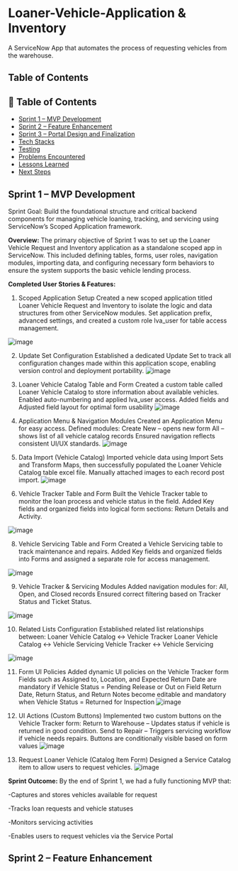 # Loaner-Vehicle-Application & Inventory
A ServiceNow App that automates the process of requesting vehicles from the warehouse.

## Table of Contents
## 📑 Table of Contents
- [Sprint 1 – MVP Development](#sprint-1--mvp-development)
- [Sprint 2 – Feature Enhancement](#sprint-2--feature-enhancement)
- [Sprint 3 – Portal Design and Finalization](#sprint-3--portal-design-and-finalization)
- [Tech Stacks](#Tech-Stacks)
- [Testing](#testing)
- [Problems Encountered](#problems-encountered)
- [Lessons Learned](#lessons-learned)
- [Next Steps](#next-steps)


## Sprint 1 – MVP Development
Sprint Goal: Build the foundational structure and critical backend components for managing vehicle loaning, tracking, and servicing using ServiceNow’s Scoped Application framework.

**Overview:**
The primary objective of Sprint 1 was to set up the Loaner Vehicle Request and Inventory application as a standalone scoped app in ServiceNow. This included defining tables, forms, user roles, navigation modules, importing data, and configuring necessary form behaviors to ensure the system supports the basic vehicle lending process.

**Completed User Stories & Features:**
1. Scoped Application Setup
Created a new scoped application titled Loaner Vehicle Request and Inventory to isolate the logic and data structures from other ServiceNow modules.
Set application prefix, advanced settings, and created a custom role lva_user for table access management.

![image](https://github.com/user-attachments/assets/5298ab2d-73ec-46a3-9890-007968715487)


2. Update Set Configuration
Established a dedicated Update Set to track all configuration changes made within this application scope, enabling version control and deployment portability.
![image](https://github.com/user-attachments/assets/c5d97a0b-f2af-44e6-a610-32d0e61aae83)

3. Loaner Vehicle Catalog Table and Form
Created a custom table called Loaner Vehicle Catalog to store information about available vehicles.
Enabled auto-numbering and applied lva_user access.
Added fields and Adjusted field layout for optimal form usability
![image](https://github.com/user-attachments/assets/8ee57a08-e2b6-42a9-8d36-bc9c2604ec83)

4. Application Menu & Navigation Modules
Created an Application Menu for easy access.
Defined modules:
Create New – opens new form
All – shows list of all vehicle catalog records
Ensured navigation reflects consistent UI/UX standards.
![image](https://github.com/user-attachments/assets/e842233e-4f02-491c-a53b-4542028839cc)

5. Data Import (Vehicle Catalog)
Imported vehicle data using Import Sets and Transform Maps, then successfully populated the Loaner Vehicle Catalog table excel file. Manually attached images to each record post import.
![image](https://github.com/user-attachments/assets/10f900c7-57e5-4423-bded-6b1dd9adee6a)

6. Vehicle Tracker Table and Form
Built the Vehicle Tracker table to monitor the loan process and vehicle status in the field.
Added Key fields and organized fields into logical form sections: Return Details and Activity.

![image](https://github.com/user-attachments/assets/6700bb43-89f0-4397-8f00-6b8c49f99707)

8. Vehicle Servicing Table and Form
Created a Vehicle Servicing table to track maintenance and repairs.
Added Key fields and organized fields into Forms and assigned a separate role for access management.

![image](https://github.com/user-attachments/assets/91c64c5d-d360-48e2-87d3-ce16e78c2015)

9.  Vehicle Tracker & Servicing  Modules
Added navigation modules for: All, Open, and Closed records
Ensured correct filtering based on Tracker Status and Ticket Status.

![image](https://github.com/user-attachments/assets/8cdba659-37fe-4058-b69f-e351e061910d)

10. Related Lists Configuration
Established related list relationships between:
Loaner Vehicle Catalog ↔ Vehicle Tracker
Loaner Vehicle Catalog ↔ Vehicle Servicing
Vehicle Tracker ↔ Vehicle Servicing

![image](https://github.com/user-attachments/assets/6ffe1098-c95a-494c-b52f-ccbd1b16aa98)

11. Form UI Policies
Added dynamic UI policies on the Vehicle Tracker form
Fields such as Assigned to, Location, and Expected Return Date are mandatory if Vehicle Status = Pending Release or Out on Field
Return Date, Return Status, and Return Notes become editable and mandatory when Vehicle Status = Returned for Inspection
![image](https://github.com/user-attachments/assets/19a9f698-682f-466d-b9a7-60a52fcb472a)

12. UI Actions (Custom Buttons)
Implemented two custom buttons on the Vehicle Tracker form:
Return to Warehouse – Updates status if vehicle is returned in good condition.
Send to Repair – Triggers servicing workflow if vehicle needs repairs.
Buttons are conditionally visible based on form values
![image](https://github.com/user-attachments/assets/de979650-e2c8-44a7-bc1b-feaa6d9f2b89)

13. Request Loaner Vehicle (Catalog Item Form)
Designed a Service Catalog item to allow users to request vehicles.
![image](https://github.com/user-attachments/assets/b9c3464c-cd73-4d48-95ba-7eb77d359532)


**Sprint Outcome:**
By the end of Sprint 1, we had a fully functioning MVP that:

-Captures and stores vehicles available for request

-Tracks loan requests and vehicle statuses

-Monitors servicing activities

-Enables users to request vehicles via the Service Portal


## Sprint 2 – Feature Enhancement

